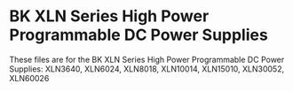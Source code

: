 # BK XLN Series High Power Programmable DC Power Supplies
These files are for the BK XLN Series High Power Programmable DC Power Supplies: XLN3640, XLN6024, XLN8018, XLN10014, XLN15010, XLN30052, XLN60026
